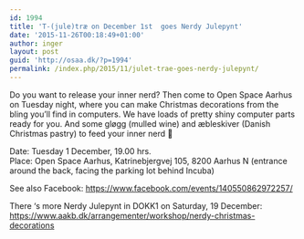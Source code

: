 ```yaml
---
id: 1994
title: 'T-(jule)træ on December 1st  goes Nerdy Julepynt'
date: '2015-11-26T00:18:49+01:00'
author: inger
layout: post
guid: 'http://osaa.dk/?p=1994'
permalink: /index.php/2015/11/julet-trae-goes-nerdy-julepynt/
---
```


Do you want to release your inner nerd? Then come to Open Space Aarhus on Tuesday night, where you can make Christmas decorations from the bling you’ll find in computers. We have loads of pretty shiny computer parts ready for you. And some gløgg (mulled wine) and æbleskiver (Danish Christmas pastry) to feed your inner nerd 🙂

Date: Tuesday 1 December, 19.00 hrs.  
Place: Open Space Aarhus, Katrinebjergvej 105, 8200 Aarhus N (entrance around the back, facing the parking lot behind Incuba)

See also Facebook: https://www.facebook.com/events/140550862972257/

There ‘s more Nerdy Julepynt in DOKK1 on Saturday, 19 December: https://www.aakb.dk/arrangementer/workshop/nerdy-christmas-decorations